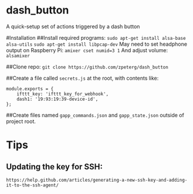 # dash_button
A quick-setup set of actions triggered by a dash button

#Installation
##Install required programs:
```sudo apt-get install alsa-base alsa-utils```
```sudo apt-get install libpcap-dev```
May need to set headphone output on Raspberry Pi:
```amixer cset numid=3 1```
And adjust volume:
```alsamixer```

##Clone repo:
```git clone https://github.com/zpeterg/dash_button```

##Create a file called ```secrets.js``` at the root, with contents like:
```
module.exports = {
    ifttt_key: 'ifttt_key_for_webhook',
    dash1: '19:93:19:39-device-id',
};

```

##Create files named ```gapp_commands.json``` and ```gapp_state.json``` outside of project root.

# Tips
## Updating the key for SSH: 
```https://help.github.com/articles/generating-a-new-ssh-key-and-adding-it-to-the-ssh-agent/```
